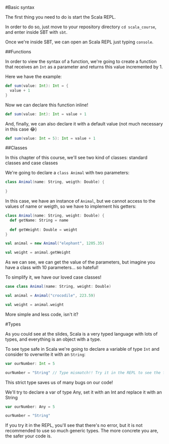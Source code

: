 #Basic syntax

The first thing you need to do is start the Scala REPL.

In order to do so, just move to your repository directory `cd scala_course`, and enter inside SBT with `sbt`. 

Once we're inside SBT, we can open an Scala REPL just typing `console`.

##Functions

In order to view the syntax of a function, we're going to create a function
that receives an `Int` as a parameter and returns this value incremented by 1.

Here we have the example:

```scala
def sum(value: Int): Int = {
  value + 1
}
```

Now we can declare this function inline!

```scala
def sum(value: Int): Int = value + 1
```

And, finally, we can also declare it with a default value (not much necessary in this case :joy:)

```scala
def sum(value: Int = 5): Int = value + 1
```

##Classes

In this chapter of this course, we'll see two kind of classes: standard classes and case classes

We're going to declare a `class Animal` with two parameters:

```scala
class Animal(name: String, weigth: Double) {
  
}
```

In this case, we have an instance of `Animal`, but we cannot access to the values of name or weigth,
so we have to implement his getters:

```scala
class Animal(name: String, weight: Double) {
  def getName: String = name
  
  def getWeight: Double = weight
}

val animal = new Animal("elephant", 1205.35)

val weight = animal.getWeight
```
As we can see, we can get the value of the parameters, but imagine you have a class
with 10 parameters... so hateful!

To simplify it, we have our loved case classes!

```scala
case class Animal(name: String, weight: Double)

val animal = Animal("crocodile", 223.59)

val weight = animal.weight
```

More simple and less code, isn't it?

#Types

As you could see at the slides, Scala is a very typed language with lots of
types, and everything is an object with a type.

To see type safe in Scala we're going to declare a variable of type `Int`
and consider to overwrite it with an `String`:
```scala
var ourNumber: Int = 5

ourNumber = "String" // Type mismatch!! Try it in the REPL to see the full error
```

This strict type saves us of many bugs on our code!

We'll try to declare a var of type Any, set it with an Int and replace it with
an String

```scala
var ourNumber: Any = 5

ourNumber = "String"
```

If you try it in the REPL, you'll see that there's no error, but it is not recommended
to use so much generic types. The more concrete you are, the safer your code is.

